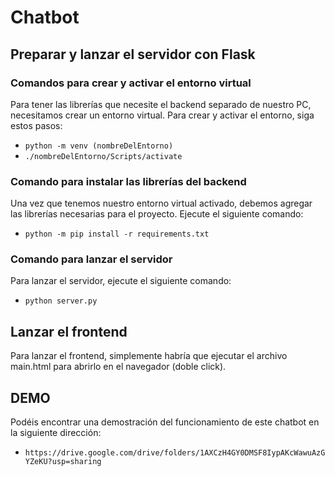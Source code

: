 # Chatbot

## Preparar y lanzar el servidor con Flask

### Comandos para crear y activar el entorno virtual
Para tener las librerías que necesite el backend separado de nuestro PC, necesitamos crear un entorno virtual. Para crear y activar el entorno, siga estos pasos:

- `python -m venv (nombreDelEntorno)`
- `./nombreDelEntorno/Scripts/activate`

### Comando para instalar las librerías del backend

Una vez que tenemos nuestro entorno virtual activado, debemos agregar las librerías necesarias para el proyecto. Ejecute el siguiente comando:

- `python -m pip install -r requirements.txt`

### Comando para lanzar el servidor

Para lanzar el servidor, ejecute el siguiente comando:

- `python server.py`

## Lanzar el frontend

Para lanzar el frontend, simplemente habría que ejecutar el archivo main.html para abrirlo en el navegador (doble click).

## DEMO
Podéis encontrar una demostración del funcionamiento de este chatbot en la siguiente dirección:

- `https://drive.google.com/drive/folders/1AXCzH4GY0DMSF8IypAKcWawuAzGYZeKU?usp=sharing`

